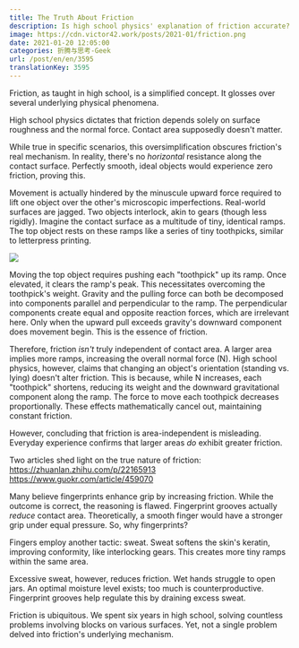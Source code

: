 ```yaml
---
title: The Truth About Friction
description: Is high school physics' explanation of friction accurate?
image: https://cdn.victor42.work/posts/2021-01/friction.png
date: 2021-01-20 12:05:00
categories: 折腾与思考-Geek
url: /post/en/en/3595
translationKey: 3595
---
```


Friction, as taught in high school, is a simplified concept. It glosses over several underlying physical phenomena.

High school physics dictates that friction depends solely on surface roughness and the normal force. Contact area supposedly doesn't matter.

While true in specific scenarios, this oversimplification obscures friction's real mechanism. In reality, there's no *horizontal* resistance along the contact surface. Perfectly smooth, ideal objects would experience zero friction, proving this.

Movement is actually hindered by the minuscule upward force required to lift one object over the other's microscopic imperfections. Real-world surfaces are jagged. Two objects interlock, akin to gears (though less rigidly). Imagine the contact surface as a multitude of tiny, identical ramps. The top object rests on these ramps like a series of tiny toothpicks, similar to letterpress printing.

![](https://cdn.victor42.work/posts/2021-01/friction.png)

Moving the top object requires pushing each "toothpick" up its ramp. Once elevated, it clears the ramp's peak. This necessitates overcoming the toothpick's weight. Gravity and the pulling force can both be decomposed into components parallel and perpendicular to the ramp. The perpendicular components create equal and opposite reaction forces, which are irrelevant here. Only when the upward pull exceeds gravity's downward component does movement begin. This is the essence of friction.

Therefore, friction *isn't* truly independent of contact area. A larger area implies more ramps, increasing the overall normal force (N). High school physics, however, claims that changing an object's orientation (standing vs. lying) doesn't alter friction. This is because, while N increases, each "toothpick" shortens, reducing its weight and the downward gravitational component along the ramp. The force to move each toothpick decreases proportionally. These effects mathematically cancel out, maintaining constant friction.

However, concluding that friction is area-independent is misleading. Everyday experience confirms that larger areas *do* exhibit greater friction.

Two articles shed light on the true nature of friction:
https://zhuanlan.zhihu.com/p/22165913
https://www.guokr.com/article/459070

Many believe fingerprints enhance grip by increasing friction. While the outcome is correct, the reasoning is flawed. Fingerprint grooves actually *reduce* contact area. Theoretically, a smooth finger would have a stronger grip under equal pressure. So, why fingerprints?

Fingers employ another tactic: sweat. Sweat softens the skin's keratin, improving conformity, like interlocking gears. This creates more tiny ramps within the same area.

Excessive sweat, however, reduces friction. Wet hands struggle to open jars. An optimal moisture level exists; too much is counterproductive. Fingerprint grooves help regulate this by draining excess sweat.

Friction is ubiquitous. We spent six years in high school, solving countless problems involving blocks on various surfaces. Yet, not a single problem delved into friction's underlying mechanism.